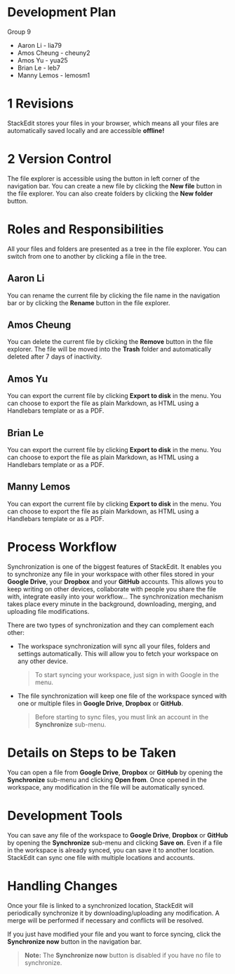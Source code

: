 # Development Plan
Group 9
 - Aaron Li - lia79
 - Amos Cheung - cheuny2
 - Amos Yu - yua25
 - Brian Le - leb7
 - Manny Lemos - lemosm1

# 1 Revisions

StackEdit stores your files in your browser, which means all your files are automatically saved locally and are accessible **offline!**

# 2 Version Control

The file explorer is accessible using the button in left corner of the navigation bar. You can create a new file by clicking the **New file** button in the file explorer. You can also create folders by clicking the **New folder** button.

# Roles and Responsibilities

All your files and folders are presented as a tree in the file explorer. You can switch from one to another by clicking a file in the tree.

## Aaron Li

You can rename the current file by clicking the file name in the navigation bar or by clicking the **Rename** button in the file explorer.

## Amos Cheung

You can delete the current file by clicking the **Remove** button in the file explorer. The file will be moved into the **Trash** folder and automatically deleted after 7 days of inactivity.

## Amos Yu

You can export the current file by clicking **Export to disk** in the menu. You can choose to export the file as plain Markdown, as HTML using a Handlebars template or as a PDF.

## Brian Le

You can export the current file by clicking **Export to disk** in the menu. You can choose to export the file as plain Markdown, as HTML using a Handlebars template or as a PDF.

## Manny Lemos

You can export the current file by clicking **Export to disk** in the menu. You can choose to export the file as plain Markdown, as HTML using a Handlebars template or as a PDF.


# Process Workflow

Synchronization is one of the biggest features of StackEdit. It enables you to synchronize any file in your workspace with other files stored in your **Google Drive**, your **Dropbox** and your **GitHub** accounts. This allows you to keep writing on other devices, collaborate with people you share the file with, integrate easily into your workflow... The synchronization mechanism takes place every minute in the background, downloading, merging, and uploading file modifications.

There are two types of synchronization and they can complement each other:

- The workspace synchronization will sync all your files, folders and settings automatically. This will allow you to fetch your workspace on any other device.
	> To start syncing your workspace, just sign in with Google in the menu.

- The file synchronization will keep one file of the workspace synced with one or multiple files in **Google Drive**, **Dropbox** or **GitHub**.
	> Before starting to sync files, you must link an account in the **Synchronize** sub-menu.

# Details on Steps to be Taken

You can open a file from **Google Drive**, **Dropbox** or **GitHub** by opening the **Synchronize** sub-menu and clicking **Open from**. Once opened in the workspace, any modification in the file will be automatically synced.

# Development Tools

You can save any file of the workspace to **Google Drive**, **Dropbox** or **GitHub** by opening the **Synchronize** sub-menu and clicking **Save on**. Even if a file in the workspace is already synced, you can save it to another location. StackEdit can sync one file with multiple locations and accounts.

# Handling Changes

Once your file is linked to a synchronized location, StackEdit will periodically synchronize it by downloading/uploading any modification. A merge will be performed if necessary and conflicts will be resolved.

If you just have modified your file and you want to force syncing, click the **Synchronize now** button in the navigation bar.

> **Note:** The **Synchronize now** button is disabled if you have no file to synchronize.

